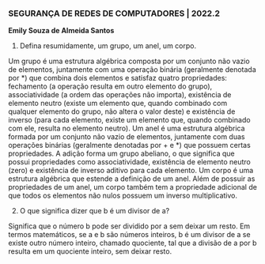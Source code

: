 ### SEGURANÇA DE REDES DE COMPUTADORES | 2022.2
**Emily Souza de Almeida Santos**

1. Defina resumidamente, um grupo, um anel, um corpo.
	
Um grupo é uma estrutura algébrica composta por um conjunto não vazio de elementos, juntamente com uma operação binária (geralmente denotada por *) que combina dois elementos e satisfaz quatro propriedades: fechamento (a operação resulta em outro elemento do grupo), associatividade (a ordem das operações não importa), existência de elemento neutro (existe um elemento que, quando combinado com qualquer elemento do grupo, não altera o valor deste) e existência de inverso (para cada elemento, existe um elemento que, quando combinado com ele, resulta no elemento neutro).
Um anel é uma estrutura algébrica formada por um conjunto não vazio de elementos, juntamente com duas operações binárias (geralmente denotadas por + e *) que possuem certas propriedades. A adição forma um grupo abeliano, o que significa que possui propriedades como associatividade, existência de elemento neutro (zero) e existência de inverso aditivo para cada elemento.
Um corpo é uma estrutura algébrica que estende a definição de um anel. Além de possuir as propriedades de um anel, um corpo também tem a propriedade adicional de que todos os elementos não nulos possuem um inverso multiplicativo.

2. O que significa dizer que b é um divisor de a?

Significa que o número b pode ser dividido por a sem deixar um resto. Em termos matemáticos, se a e b são números inteiros, b é um divisor de a se existe outro número inteiro, chamado quociente, tal que a divisão de a por b resulta em um quociente inteiro, sem deixar resto.
